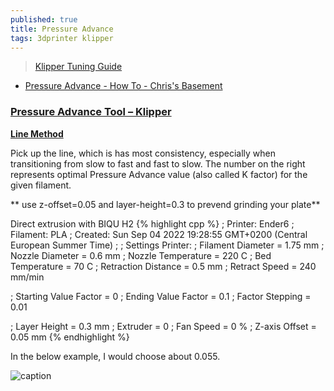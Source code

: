 ```yaml
---
published: true
title: Pressure Advance
tags: 3dprinter klipper
---
```

> [Klipper Tuning Guide](https://www.advanced3dprinting.com/tuning-guide-part-1/)

- [Pressure Advance - How To - Chris's Basement](https://www.youtube.com/watch?v=LhYJruVdpxk)

### [Pressure Advance Tool – Klipper](https://www.advanced3dprinting.com/linear-advance-tool-klipper/)

[**Line Method**](https://github.com/AndrewEllis93/Print-Tuning-Guide/blob/main/articles/pressure_advance.md#lines-method)

Pick up the line, which is has most consistency, especially when transitioning from slow to fast and fast to slow.
The number on the right represents optimal Pressure Advance value (also called K factor) for the given filament.

** use z-offset=0.05 and layer-height=0.3 to prevend grinding your plate**

Direct extrusion with BIQU H2
{% highlight cpp %}
; Printer: Ender6
; Filament: PLA
; Created: Sun Sep 04 2022 19:28:55 GMT+0200 (Central European Summer Time)
;
; Settings Printer:
; Filament Diameter = 1.75 mm
; Nozzle Diameter = 0.6 mm
; Nozzle Temperature = 220 C
; Bed Temperature = 70 C
; Retraction Distance = 0.5 mm
; Retract Speed = 240 mm/min

; Starting Value Factor = 0
; Ending Value Factor = 0.1
; Factor Stepping = 0.01

; Layer Height = 0.3 mm
; Extruder = 0 
; Fan Speed = 0 %
; Z-axis Offset = 0.05 mm
{% endhighlight %}

In the below example, I would choose about 0.055.

![caption](https://github.com/AndrewEllis93/Print-Tuning-Guide/raw/main/images/KFactor-Print.jpg)